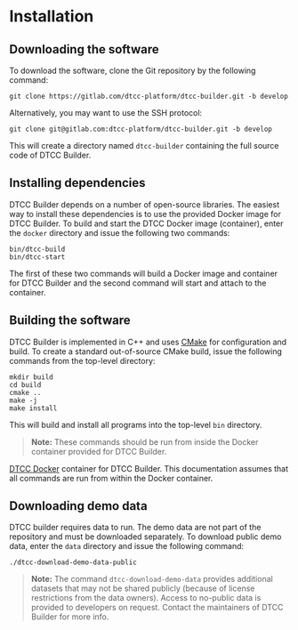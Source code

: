 # Installation

## Downloading the software

To download the software, clone the Git repository by the following command:

    git clone https://gitlab.com/dtcc-platform/dtcc-builder.git -b develop

Alternatively, you may want to use the SSH protocol:

    git clone git@gitlab.com:dtcc-platform/dtcc-builder.git -b develop

This will create a directory named `dtcc-builder` containing the full
source code of DTCC Builder.

## Installing dependencies

DTCC Builder depends on a number of open-source libraries. The easiest
way to install these dependencies is to use the provided Docker image
for DTCC Builder. To build and start the DTCC Docker image
(container), enter the `docker` directory and issue the following two
commands:

    bin/dtcc-build
    bin/dtcc-start

The first of these two commands will build a Docker image and
container for DTCC Builder and the second command will start and
attach to the container.

## Building the software

DTCC Builder is implemented in C++ and uses
[CMake](https://cmake.org/) for configuration and build. To create a
standard out-of-source CMake build, issue the following commands from
the top-level directory:

    mkdir build
    cd build
    cmake ..
    make -j
	make install

This will build and install all programs into the top-level `bin`
directory.

> **Note:** These commands should be run from inside the Docker
> container provided for DTCC Builder.

[DTCC
Docker](https://gitlab.com/dtcc-platform/dtcc-docker) container for
DTCC Builder. This documentation assumes that all commands are run
from within the Docker container.

## Downloading demo data

DTCC builder requires data to run. The demo data are not part of the
repository and must be downloaded separately. To download public demo
data, enter the `data` directory and issue the following command:

    ./dtcc-download-demo-data-public

> **Note:** The command `dtcc-download-demo-data` provides additional
> datasets that may not be shared publicly (because of license
> restrictions from the data owners). Access to no-public data is
> provided to developers on request. Contact the maintainers of DTCC
> Builder for more info.
